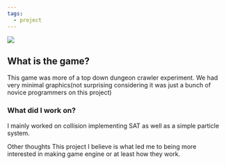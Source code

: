 ```yaml
---
tags:
  - project
---
```


<div id='stars2'></div>
<div id='stars3'></div>
<div id='stars4'></div>


![](https://www.youtube.com/watch?v=I0VzW83c5C0)


## What is the game?

This game was more of a top down dungeon crawler experiment. We had very minimal graphics(not surprising considering it was just a bunch of novice programmers on this project)

### What did I work on?

I mainly worked on collision implementing SAT as well as a simple particle system.

Other thoughts This project I believe is what led me to being more interested in making game engine or at least how they work.